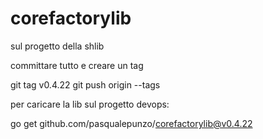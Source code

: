 # corefactorylib

sul progetto della shlib 

committare tutto e creare un tag

git tag v0.4.22
git push origin --tags


 

 

per caricare la lib sul progetto devops:

go get github.com/pasqualepunzo/corefactorylib@v0.4.22

